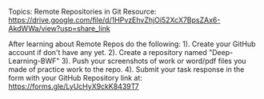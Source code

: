 
Topics: Remote Repositories in Git
Resource: https://drive.google.com/file/d/1HPvzEhvZhjOi52XcX7BpsZAx6-AkdWWa/view?usp=share_link

After learning about Remote Repos do the following:
1). Create your GitHub account if don't have any yet. 
2). Create a repository named "Deep-Learning-BWF"
3). Push your screenshots of work or word/pdf files you made of practice work to the repo. 
4). Submit your task response in the form with your GitHub Repository link at: https://forms.gle/LyUcHyX9ckK8439T7

